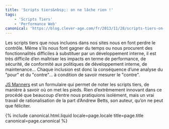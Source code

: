 ```yaml
---
title: 'Scripts tiers&nbsp;: on ne lâche rien !'
tags:
    - 'Scripts Tiers'
    - 'Performance Web'
canonical: 'https://blog.clever-age.com/fr/2013/11/28/scripts-tiers-on-ne-lache-rien/'
---
```


Les scripts tiers que nous incluons dans nos sites nous en font perdre le
contrôle. Même s’ils nous font gagner du temps ou nous procurent des
fonctionnalités difficiles à substituer par un développement interne, il est
très difficile d’en maîtriser les impacts en terme de performance, de sécurité,
de conformité aux politiques de développement interne, de maintenance… Chaque
inclusion est donc la conséquence d’une analyse du "pour" et du "contre"… à
condition de savoir mesurer le "contre".

[JS Manners](http://jsmanners.com) est un formulaire qui permet de noter les
scripts tiers, de manière à savoir où on met les pieds. Rien d’extrêmement
innovant dans ce procédé que beaucoup d’entre nous pratiquions isolément, mais
un vrai travail de rationalisation de la part d’Andrew Betts, son auteur, qu’on
ne peut que féliciter.

{% include canonical.html.liquid
    locale=page.locale
    title=page.title
    canonical=page.canonical
%}

